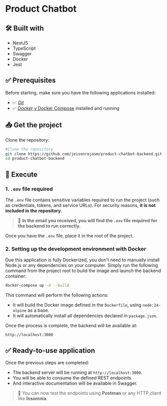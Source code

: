 # Product Chatbot

## 🛠️ Built with

- NestJS
- TypeScript
- Swagger
- Docker
- Jest

## ✅ Prerequisites

Before starting, make sure you have the following applications installed:

- ✅ [*Git*](https://git-scm.com/)
- ✅ [*Docker* y Docker Compose](https://www.docker.com/get-started) installed and running

## 📥 Get the project

Clone the repository:

```bash
#Clone the repository
git clone https://github.com/jeisonrojasm/product-chatbot-backend.git
cd product-chatbot-backend
```

## 🚀 Execute

### 1. **`.env` file required**

The `.env` file contains sensitive variables required to run the project (such as credentials, tokens, and service URLs).
For security reasons, **it is not included in the repository**.

> 🔐 **In the email you received, you will find the `.env` file required for the backend to run correctly.**

Once you have the `.env` file, place it in the root of the project.

### 2. Setting up the development environment with Docker

Due this application is fully Dockerized, you don't need to manually install Node.js or any dependencies on your computer. Simply run the following command from the project root to build the image and launch the backend container:

```bash
docker-compose up -d --build
```

This command will perform the following actions:

- It will build the Docker image defined in the `Dockerfile`, using `node:24-alpine` as a base.
- It will automatically install all dependencies declared in `package.json`.

Once the process is complete, the backend will be available at:

```arduino
http://localhost:3000
```

## ✅ Ready-to-use application

Once the previous steps are completed:

- The backend server will be running at `http://localhost:3000`.
- You will be able to consume the defined REST endpoints.
- And interactive documentation will be available in Swagger.

> 🧪 You can now test the endpoints using **Postman** or any HTTP client like **Insomnia**.
